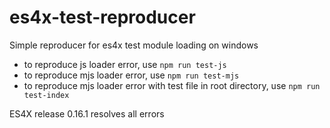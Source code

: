 # es4x-test-reproducer
Simple reproducer for es4x test module loading on windows

* to reproduce js loader error, use `npm run test-js`
* to reproduce mjs loader error, use `npm run test-mjs`
* to reproduce mjs loader error with test file in root directory, use `npm run test-index`

ES4X release 0.16.1 resolves all errors
